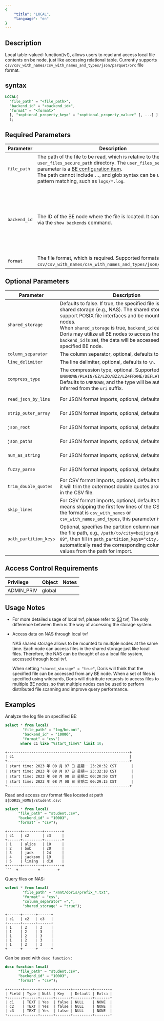 ```yaml
---
{
    "title": "LOCAL",
    "language": "en"
}
---
```


## Description

Local table-valued-function(tvf), allows users to read and access local file contents on be node, just like accessing relational table. Currently supports `csv/csv_with_names/csv_with_names_and_types/json/parquet/orc` file format.

## syntax

```sql
LOCAL(
  "file_path" = "<file_path>", 
  "backend_id" = "<backend_id>",
  "format" = "<format>"
  [, "<optional_property_key>" = "<optional_property_value>" [, ...] ]
  );
```

## Required Parameters
| Parameter         | Description                                                                                                                                                                                          | Remarks                                           |
|-------------------|------------------------------------------------------------------------------------------------------------------------------------------------------------------------------------------------------|--------------------------------------------------|
| `file_path`       | The path of the file to be read, which is relative to the `user_files_secure_path` directory. The `user_files_secure_path` parameter is a [BE configuration item](../../../admin-manual/config/be-config.md). <br /> The path cannot include `..`, and glob syntax can be used for pattern matching, such as `logs/*.log`. |                                                   |
| `backend_id`      | The ID of the BE node where the file is located. It can be obtained via the `show backends` command.                                                                                                  | Before version 2.1.1, Doris only supports specifying a BE node to read local data files on that node. |
| `format`          | The file format, which is required. Supported formats are `csv/csv_with_names/csv_with_names_and_types/json/parquet/orc`.                                                                             |                                                   |

## Optional Parameters
| Parameter              | Description                                                                                                                                                                       | Remarks                                                                |
|------------------------|-----------------------------------------------------------------------------------------------------------------------------------------------------------------------------------|-----------------------------------------------------------------------|
| `shared_storage`        | Defaults to false. If true, the specified file is located on shared storage (e.g., NAS). The shared storage must support POSIX file interfaces and be mounted on all BE nodes. <br /> When `shared_storage` is true, `backend_id` can be omitted. Doris may utilize all BE nodes to access the data. If `backend_id` is set, the data will be accessed only on the specified BE node. | Supported starting from version 2.1.2                                      |
| `column_separator`      | The column separator, optional, defaults to `\t`.                                                                                                                                 |                                                                       |
| `line_delimiter`        | The line delimiter, optional, defaults to `\n`.                                                                                                                                   |                                                                       |
| `compress_type`         | The compression type, optional. Supported types are `UNKNOWN/PLAIN/GZ/LZO/BZ2/LZ4FRAME/DEFLATE/SNAPPYBLOCK`. Defaults to `UNKNOWN`, and the type will be automatically inferred from the `uri` suffix. |                                                                       |
| `read_json_by_line`     | For JSON format imports, optional, defaults to `true`.                                                                                                                            | Refer to: [Json Load](../../../data-operate/import/file-format/json) |
| `strip_outer_array`     | For JSON format imports, optional, defaults to `false`.                                                                                                                           | Refer to: [Json Load](../../../data-operate/import/file-format/json) |
| `json_root`             | For JSON format imports, optional, defaults to empty.                                                                                                                               | Refer to: [Json Load](../../../data-operate/import/file-format/json) |
| `json_paths`            | For JSON format imports, optional, defaults to empty.                                                                                                                               | Refer to: [Json Load](../../../data-operate/import/file-format/json) |
| `num_as_string`         | For JSON format imports, optional, defaults to `false`.                                                                                                                            | Refer to: [Json Load](../../../data-operate/import/file-format/json) |
| `fuzzy_parse`           | For JSON format imports, optional, defaults to `false`.                                                                                                                            | Refer to: [Json Load](../../../data-operate/import/file-format/json) |
| `trim_double_quotes`    | For CSV format imports, optional, defaults to `false`. If true, it will trim the outermost double quotes around each field in the CSV file.                                          | For CSV format                                                           |
| `skip_lines`            | For CSV format imports, optional, defaults to `0`, which means skipping the first few lines of the CSV file. When the format is `csv_with_names` or `csv_with_names_and_types`, this parameter is ignored. | For CSV format                                                           |
| `path_partition_keys`   | Optional, specifies the partition column names carried in the file path, e.g., `/path/to/city=beijing/date="2023-07-09"`, then fill in `path_partition_keys="city,date"`. This will automatically read the corresponding column names and values from the path for import. |                                                                       |


## Access Control Requirements
| Privilege  | Object | Notes |
| :--------- |:-------|:------|
| ADMIN_PRIV | global |       |


## Usage Notes

- For more detailed usage of local tvf, please refer to [S3](./s3.md) tvf, The only difference between them is the way of accessing the storage system.

- Access data on NAS through local tvf

  NAS shared storage allows to be mounted to multiple nodes at the same time. Each node can access files in the shared storage just like local files. Therefore, the NAS can be thought of as a local file system, accessed through local tvf.

  When setting `"shared_storage" = "true"`, Doris will think that the specified file can be accessed from any BE node. When a set of files is specified using wildcards, Doris will distribute requests to access files to multiple BE nodes, so that multiple nodes can be used to perform distributed file scanning and improve query performance.


## Examples

Analyze the log file on specified BE:
```sql
select * from local(
        "file_path" = "log/be.out",
        "backend_id" = "10006",
        "format" = "csv")
       where c1 like "%start_time%" limit 10;
```
```text
+--------------------------------------------------------+
| c1                                                     |
+--------------------------------------------------------+
| start time: 2023 年 08 月 07 日 星期一 23:20:32 CST       |
| start time: 2023 年 08 月 07 日 星期一 23:32:10 CST       |
| start time: 2023 年 08 月 08 日 星期二 00:20:50 CST       |
| start time: 2023 年 08 月 08 日 星期二 00:29:15 CST       |
+--------------------------------------------------------+
```

Read and access csv format files located at path `${DORIS_HOME}/student.csv`:
```sql
select * from local(
      "file_path" = "student.csv", 
      "backend_id" = "10003", 
      "format" = "csv");
```
```text
+------+---------+--------+
| c1   | c2      | c3     |
+------+---------+--------+
| 1    | alice   | 18     |
| 2    | bob     | 20     |
| 3    | jack    | 24     |
| 4    | jackson | 19     |
| 5    | liming  | d18    |
+------+---------+--------+
```--+---------+--------+
```

Query files on NAS:
```sql
select * from local(
        "file_path" = "/mnt/doris/prefix_*.txt",
        "format" = "csv",
        "column_separator" =",",
        "shared_storage" = "true");
```
```text
+------+------+------+
| c1   | c2   | c3   |
+------+------+------+
| 1    | 2    | 3    |
| 1    | 2    | 3    |
| 1    | 2    | 3    |
| 1    | 2    | 3    |
| 1    | 2    | 3    |
+------+------+------+
```

Can be used with `desc function` :
```sql
desc function local(
      "file_path" = "student.csv", 
      "backend_id" = "10003", 
      "format" = "csv");
```
```text
+-------+------+------+-------+---------+-------+
| Field | Type | Null | Key   | Default | Extra |
+-------+------+------+-------+---------+-------+
| c1    | TEXT | Yes  | false | NULL    | NONE  |
| c2    | TEXT | Yes  | false | NULL    | NONE  |
| c3    | TEXT | Yes  | false | NULL    | NONE  |
+-------+------+------+-------+---------+-------+
```